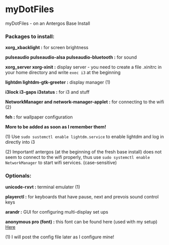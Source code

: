 # myDotFiles
myDotFiles - on an Antergos Base Install

### Packages to install:
 __xorg_xbacklight :__ for screen brightness
 
 __pulseaudio pulseaudio-alsa pulseaudio-bluetooth :__ for sound
 
 __xorg_server xorg-xinit :__ display server - you need to create a file .xinitrc  in your home directory and write `exec i3` at the beginning
 
 __lightdm lightdm-gtk-greeter :__ display manager (1) 
 
 __i3lock i3-gaps i3status :__ for i3 and stuff
 
 __NetworkManager and network-manager-applet :__ for connecting to the wifi  (2) 
 
 __feh :__ for wallpaper configuration
 
 __More to be added as soon as I remember them!__
 
(1) Use `sudo sustemctl enable lightdm.service` to enable lightdm and log in directly into i3

(2) Important! antergos (at the beginning of the fresh base install) does not seem to connect to the wifi properly, thus use 
`sudo systemctl enable NetworkManager` to start wifi services. (case-sensitive)

### Optionals:
__unicode-rxvt :__ terminal emulater (1)

__playerctl :__ for keyboards that have pause, next and prevois sound control keys

__arandr :__ GUI for configuring multi-display set ups

__anonymous pro (font) :__ this font can be found here (used with my setup) [Here](https://www.marksimonson.com/fonts/view/anonymous-pro)

(1) I will post the config file later as I configure mine!
